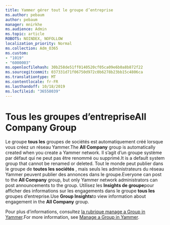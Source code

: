 ```yaml
---
title: Yammer gérer tout le groupe d’entreprise
ms.author: pebaum
author: pebaum
manager: mnirkhe
ms.audience: Admin
ms.topic: article
ROBOTS: NOINDEX, NOFOLLOW
localization_priority: Normal
ms.collection: Adm_O365
ms.custom:
- "1019"
- "6000003"
ms.openlocfilehash: 30b258de51ff0140520cf05ca09e6b0a8b872f22
ms.sourcegitcommit: 037331d71f06750d972c0b6278b23bb15c4806ca
ms.translationtype: MT
ms.contentlocale: fr-FR
ms.lasthandoff: 10/18/2019
ms.locfileid: "36558039"
---
```

# <a name="all-company-group"></a><span data-ttu-id="c13c8-102">Tous les groupes d’entreprise</span><span class="sxs-lookup"><span data-stu-id="c13c8-102">All Company Group</span></span>

<span data-ttu-id="c13c8-103">Le groupe **tous les** groupes de sociétés est automatiquement créé lorsque vous créez un réseau Yammer.</span><span class="sxs-lookup"><span data-stu-id="c13c8-103">The **All Company** group is automatically created when you create a Yammer network.</span></span> <span data-ttu-id="c13c8-104">Il s’agit d’un groupe système par défaut qui ne peut pas être renommé ou supprimé.</span><span class="sxs-lookup"><span data-stu-id="c13c8-104">It is a default system group that cannot be renamed or deleted.</span></span> <span data-ttu-id="c13c8-105">Tout le monde peut publier dans le groupe de **toutes les sociétés** , mais seuls les administrateurs du réseau Yammer peuvent publier des annonces dans le groupe.</span><span class="sxs-lookup"><span data-stu-id="c13c8-105">Everyone can post to the **All Company** group, but only Yammer network administrators can post announcements to the group.</span></span> <span data-ttu-id="c13c8-106">Utilisez les **Insights de groupe**pour afficher des informations sur les engagements dans le groupe **tous les** groupes d’entreprise.</span><span class="sxs-lookup"><span data-stu-id="c13c8-106">Use **Group Insights**to view information about engagement in the **All Company** group.</span></span>

<span data-ttu-id="c13c8-107">Pour plus d’informations, consultez [la rubrique manage a Group in Yammer](https://support.office.com/article/Manage-a-group-in-Yammer-6e05c6d6-5548-4c88-89cd-e6757a514ef2).</span><span class="sxs-lookup"><span data-stu-id="c13c8-107">For more information, see [Manage a Group in Yammer](https://support.office.com/article/Manage-a-group-in-Yammer-6e05c6d6-5548-4c88-89cd-e6757a514ef2).</span></span>
